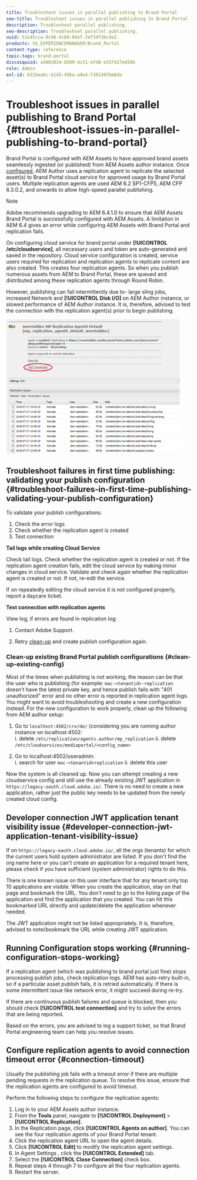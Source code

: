 ```yaml
---
title: Troubleshoot issues in parallel publishing to Brand Portal
seo-title: Troubleshoot issues in parallel publishing to Brand Portal
description: Troubleshoot parallel publishing.
seo-description: Troubleshoot parallel publishing.
uuid: 51e45cca-8c96-4c69-84ef-2ef34f3bcde2
products: SG_EXPERIENCEMANAGER/Brand_Portal
content-type: reference
topic-tags: brand-portal
discoiquuid: a4801024-b509-4c51-afd8-e337417e658b
role: Admin
exl-id: 631beabc-b145-49ba-a8e4-f301497be6da
---
```

# Troubleshoot issues in parallel publishing to Brand Portal {#troubleshoot-issues-in-parallel-publishing-to-brand-portal}

Brand Portal is configured with AEM Assets to have approved brand assets seamlessly ingested (or published) from AEM Assets author instance. Once [configured](../using/configure-aem-assets-with-brand-portal.md), AEM Author uses a replication agent to replicate the selected asset(s) to Brand Portal cloud service for approved usage by Brand Portal users. Multiple replication agents are used AEM 6.2 SP1-CFP5, AEM CFP 6.3.0.2, and onwards to allow high-speed parallel publishing.

>[!NOTE]
>
>Adobe recommends upgrading to AEM 6.4.1.0 to ensure that AEM Assets Brand Portal is successfully configured with AEM Assets. A limitation in AEM 6.4 gives an error while configuring AEM Assets with Brand Portal and replication fails.

On configuring cloud service for brand portal under **[!UICONTROL /etc/cloudservice]**, all necessary users and token are auto-generated and saved in the repository. Cloud service configuration is created, service users required for replication and replication agents to replicate content are also created. This creates four replication agents. So when you publish numerous assets from AEM to Brand Portal, these are queued and distributed among these replication agents through Round Robin.

However, publishing can fail intermittently due to- large sling jobs, increased Network and **[!UICONTROL Disk I/O]** on AEM Author instance, or slowed performance of AEM Author instance. It is, therefore, advised to test the connection with the replication agent(s) prior to begin publishing.

![](assets/test-connection.png) 

## Troubleshoot failures in first time publishing: validating your publish configuration {#troubleshoot-failures-in-first-time-publishing-validating-your-publish-configuration}

To validate your publish configurations:

1. Check the error logs
1. Check whether the replication agent is created
1. Test connection

**Tail logs while creating Cloud Service**

Check tail logs. Check whether the replication agent is created or not. If the replication agent creation fails, edit the cloud service by making minor changes in cloud service. Validate and check again whether the replication agent is created or not. If not, re-edit the service.

If on repeatedly editing the cloud service it is not configured properly, report a daycare ticket.

**Test connection with replication agents**

View log, if errors are found in replication log:

1. Contact Adobe Support.

1. Retry [clean-up](../using/troubleshoot-parallel-publishing.md#clean-up-existing-config) and create publish configuration again.

<!--
Comment Type: remark
Last Modified By: Mini Gulati (mgulati)
Last Modified Date: 2018-06-21T22:56:21.256-0400
<p>?? check and compare public key. At times public key is different</p>
<p>?? another thing to check in /useradmin</p>
-->

### Clean-up existing Brand Portal publish configurations {#clean-up-existing-config}

Most of the times when publishing is not working, the reason can be that the user who is publishing (for example: `mac-<tenantid>-replication` doesn't have the latest private key, and hence publish fails with "401 unauthorized" error and no other error is reported in replication agent logs. You might want to avoid troubleshooting and create a new configuration instead. For the new configuration to work properly, clean up the following from AEM author setup:

1. Go to `localhost:4502/crx/de/` (considering you are running author instance on localhost:4502:  
   i. delete `/etc/replication/agents.author/mp_replication` 
   ii. delete `/etc/cloudservices/mediaportal/<config_name>`

1. Go to localhost:4502/useradmin:  
   i. search for user `mac-<tenantid>replication`
   ii. delete this user

Now the system is all cleaned up. Now you can attempt creating a new  cloudservice  config and still use the already existing JWT application in `https://legacy-oauth.cloud.adobe.io/`. There is no need to create a new application, rather just the public key needs to be updated from the newly created cloud config.

## Developer connection JWT application tenant visibility issue {#developer-connection-jwt-application-tenant-visibility-issue}

If on `https://legacy-oauth.cloud.adobe.io/`, all the  orgs  (tenants) for which the current users hold system administrator are listed. If you don't find the org name here or you can't create an application for a required tenant here, please check if you have sufficient (system administrator) rights to do this.

There is one known issue on this user interface that for any tenant only top 10 applications are visible. When you create the application, stay on that page and bookmark the URL. You don't need to go to the listing page of the application and find the application that you created. You can hit this bookmarked URL directly and update/delete the application whenever needed.

The JWT application might not be listed appropriately. It is, therefore, advised to note/bookmark the URL while creating JWT application.

## Running Configuration stops working {#running-configuration-stops-working}

<!--
Comment Type: draft

<p>If the running configuration stops working, either of the following two possibilities
<g class="gr_ gr_15 gr-alert gr_gramm gr_inline_cards gr_run_anim Grammar multiReplace" data-gr-id="15" id="15" style="font-size: 12px;">
are
</g> there:</p>
<p>1.
<g class="gr_ gr_14 gr-alert gr_gramm gr_inline_cards gr_run_anim Grammar only-ins doubleReplace replaceWithoutSep" data-gr-id="14" id="14">
Connection
</g> has failed, or</p>
<p>2. Publish has failed with permission to dam-replication-service denied, while connection has passed </p>
<p>If the connection has failed [1], the
<g class="gr_ gr_10 gr-alert gr_spell gr_inline_cards gr_run_anim ContextualSpelling ins-del multiReplace" data-gr-id="10" id="10">
fail safe
</g> way to fix it is to <a href="../using/troubleshoot-parallel-publishing.md#main-pars-header-1664955658">clean up</a> the existing Brand Portal publish configuration and recreate a publish configuration. </p>
<p>However, if the
<g class="gr_ gr_18 gr-alert gr_spell gr_inline_cards gr_run_anim ContextualSpelling" data-gr-id="18" id="18">
publish
</g> has failed with
<g class="gr_ gr_16 gr-alert gr_gramm gr_inline_cards gr_run_anim Grammar only-ins doubleReplace replaceWithoutSep" data-gr-id="16" id="16">
permission
</g> denied to dam-replication-service, raise a support ticket.</p>
-->

If a replication agent (which was publishing to brand portal just fine) stops processing publish jobs, check replication logs. AEM has auto-retry built-in, so if a particular asset publish fails, it is retried automatically. If there is some intermittent issue like network error, it might succeed during re-try.

If there are continuous publish failures and queue is blocked, then you should check **[!UICONTROL test connection]** and try to solve the errors that are being reported.

Based on the errors, you are advised to log a support ticket, so that Brand Portal engineering team can help you resolve issues.


## Configure replication agents to avoid connection timeout error {#connection-timeout}

Usually the publishing job fails with a timeout error if there are multiple pending requests in the replication queue. To resolve this issue, ensure that the replication agents are configured to avoid timeout. 

Perform the following steps to configure the replication agents:

1. Log in to your AEM Assets author instance.
1. From the **Tools** panel, navigate to **[!UICONTROL Deployment]** > **[!UICONTROL Replication]**.
1. In the Replication page, click **[!UICONTROL Agents on author]**. You can see the four replication agents of your Brand Portal tenant. 
1. Click the replication agent URL to open the agent details.
1. Click **[!UICONTROL Edit]** to modify the replication agent settings.
1. In Agent Settings , click the **[!UICONTROL Extended]** tab. 
1. Select the **[!UICONTROL Close Connection]** check box.
1. Repeat steps 4 through 7 to configure all the four replication agents. 
1. Restart the server.
